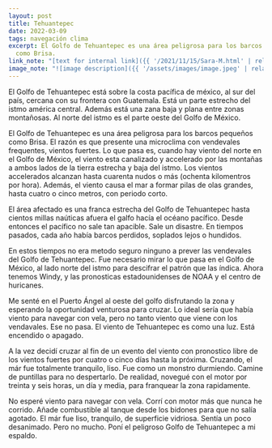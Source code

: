 ```yaml
---
layout: post
title: Tehuantepec
date: 2022-03-09
tags: navegación clima
excerpt: El Golfo de Tehuantepec es una área peligrosa para los barcos pequeños
  como Brisa.
link_note: "[text for internal link]({{ '/2021/11/15/Sara-M.html' | relative_url }})"
image_note: "![image description]({{ '/assets/images/image.jpeg' | relative_url }})"
---
```


El Golfo de Tehuantepec está sobre la costa pacífica de méxico, al sur del país,
cercana con su frontera con Guatemala. Está un parte estrecho del istmo américa
central.  Además está una zana baja y plana entre zonas montañosas. Al norte
del istmo es el parte oeste del Golfo de México.

El Golfo de Tehuantepec es una área peligrosa para los barcos pequeños como
Brisa. El razón es que presente una microclima con vendevales frequentes,
vientos fuertes.
Lo que pasa es, cuando hay viento del norte en el Golfo de México, el viento
esta canalizado y accelerado por las montañas a ambos lados de la tierra
estrecha y baja del istmo.
Los vientos accelerados alcanzan hasta cuarenta nudos o más (ochenta
kilomentros por hora). Además, el viento causa el mar a formar pilas de olas
grandes, hasta cuatro o cinco metros, con periodo corto.

El área afectado es una franca estrecha del Golfo
de Tehuantepec hasta cientos millas naúticas afuera el galfo hacía el
océano pacífico. Desde entonces el pacífico no sale tan apacible.
Sale un disastre. En tiempos pasados, cada año había barcos perdidos,
soplados lejos o hundidos.

En estos tiempos no era metodo seguro ninguno a prever las vendevales del
Golfo de Tehuantepec. Fue necesario mirar lo que pasa en el Golfo de México,
al lado norte del istmo para descifrar el patrón que las índica.
Ahora tenemos Windy, y las pronosticas estadounidenses de NOAA y el centro de
huricanes.

Me senté en el Puerto Ángel al oeste del golfo disfrutando la zona y
esperando la oportunidad venturosa para cruzar. Lo ideal sería que había
viento para navegar con vela, pero no tanto viento que viene con los
vendavales. Ese no pasa. El viento de Tehuantepec es como una luz. Está
encendido o apagado.

A la vez decidí cruzar al fin de un evento del viento con pronostico
libre de los vientos fuertes por cuatro o cinco días hasta la próxima.
Cruzando, el már fue totalmente tranquilo, liso. Fue como un monstro
durmiendo. Camine de puntillas para no despertarlo. De realidad, novegué
con el motor por treinta y seis horas, un día y media, para franquear la
zona rapidamente.

No esperé viento para navegar con vela. Corrí con motor más que nunca he
corrido.
Añade combustible al tanque desde los bidones para que no salía agotado.
El már fue liso, tranquilo, de superficie vidriosa.
Sentía un poco desanimado. Pero no mucho.
Poní el peligroso Golfo de Tehuantepec a mi espaldo.


